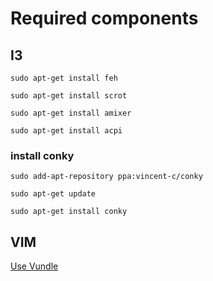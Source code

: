 # Required components

## I3
`sudo apt-get install feh`

`sudo apt-get install scrot`

`sudo apt-get install amixer`

`sudo apt-get install acpi`

### install conky
`sudo add-apt-repository ppa:vincent-c/conky`

`sudo apt-get update`

`sudo apt-get install conky`


## VIM
[Use Vundle](https://github.com/VundleVim/Vundle.vim)
